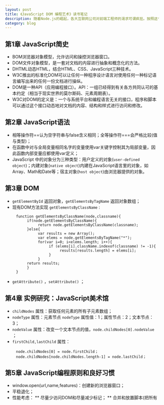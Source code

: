 ```yaml
---
layout: post
title: 《JavaScript DOM 编程艺术》读书笔记
description: 随着Node.js的崛起，各大互联网公司对前端工程师的渴求可谓疯狂。按照这个节奏，前端工程师很有可能发展为产品技术工程师，向上对接BD、运营、视觉等，向下对接JAVA、DBA、PE等。作为一个见习PM，个人感觉了解前端诸多技能对交互感知会有不少提升，所以开始前端技能的加点，第一站——《Javascript Dom 编程艺术》。
category: blog
---
```


## 第1章 JavaScript简史

* BOM浏览器对象模型，允许访问和操控浏览器窗口。
* DOM文件对象模型，是一套对文档的内容进行抽象和概念化的方法。
* DHTML动态HTML，结合HTML、CSS、JavaScript三种技术。
* W3C推出的标准化DOM可以让任何一种程序设计语言对使用任何一种标记语言编写出来的任何一份文档进行操纵。
* DOM是一种API（应用编程接口）。API：一组已经得到有关各方共同认可的基本约定（相当于现实世界的莫尔斯码、元素周期表）。
* W3C对DOM的定义是：一个与系统平台和编程语言无关的接口，程序和脚本可以通过这个接口动态地对文档的内容、结构和样式进行访问和修改。

## 第2章 JavaScript语法

* 相等操作符==认为空字符串与false含义相同；全等操作符===会严格比较(值与类型)；
* 在函数中对与全局变量相同名字的变量使用var关键字控制其为局部变量，因此函数内部变量应都使用var定义；
* JavaScript 中的对象分为三种类型：用户定义的对象(`user-defined object`)；内建对象(`native object`)内建在JavaScript语言里的对象，如Array、Math和Date等；宿主对象(`host object`)由浏览器提供的对象。

## 第3章 DOM

* `getElementById` 返回对象，`getElementsByTagName` 返回对象数组；
* 现有DOM方法实现 `getElementsByClassName` :

```
     function getElementsByClassName(node,classname){
          if(node.getElementsByClassName){
               return node.getElementsByClassName(classname);
          }else{
               var results = new Array();
               var elems = node.getElementsByTagName("*");
               for(var i=0; i<elems.length; i++){
                    if (elems[i].className.indexof(classname) != -1){
                         results[results.length] = elems[i];
                    }
               }
          return results;
          }
     }
```
* `getAttribute()` ，`setAttribute()` ；

## 第4章 实例研究：JavaScript美术馆

* `childNodes` 属性：获取任何元素的所有子元素数组；
* `nodeType` 属性：元素节点 `nodeType` 属性值：1；属性节点：2；文本节点：3；
* `nodeValue` 属性：改变一个文本节点的值，`node.childNodes[0].nodeValue` ；
* `firstChild,lastChild` 属性：
```
     node.childNodes[0] = node.firstChild；
     node.childNodes[node.childNodes.length-1] = node.lastChild；
```

## 第5章 JavaScript编程原则和良好习惯

* window.open(url,name,features)：创建新的浏览器窗口；
* 平稳退化；
* 性能考虑：
     ** 尽量少访问DOM和尽量减少标记；
     ** 合并和放置脚本(把所有<script>标签放于文档末尾);
     ** 压缩脚本(xx.min.js)；
